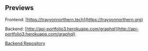 ## Previews
Frontend: [https://trayvonnorthern.tech](https://trayvonnorthern.org)

Backend: [http://api-portfolio3.herokuapp.com/graphql](http://api-portfolio3.herokuapp.com/graphql)

[Backend Repository](https://github.com/TNortnern/Portfolio3-Backend)
